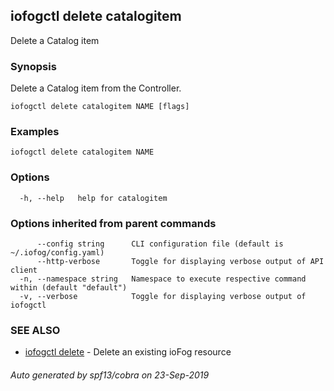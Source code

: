 ## iofogctl delete catalogitem

Delete a Catalog item

### Synopsis

Delete a Catalog item from the Controller.

```
iofogctl delete catalogitem NAME [flags]
```

### Examples

```
iofogctl delete catalogitem NAME
```

### Options

```
  -h, --help   help for catalogitem
```

### Options inherited from parent commands

```
      --config string      CLI configuration file (default is ~/.iofog/config.yaml)
      --http-verbose       Toggle for displaying verbose output of API client
  -n, --namespace string   Namespace to execute respective command within (default "default")
  -v, --verbose            Toggle for displaying verbose output of iofogctl
```

### SEE ALSO

* [iofogctl delete](iofogctl_delete.md)	 - Delete an existing ioFog resource

###### Auto generated by spf13/cobra on 23-Sep-2019
